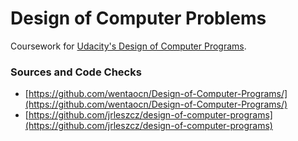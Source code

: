 # Design of Computer Problems

Coursework for [Udacity's Design of Computer Programs](https://www.udacity.com/course/design-of-computer-programs--cs212).

### Sources and Code Checks

- [https://github.com/wentaocn/Design-of-Computer-Programs/](https://github.com/wentaocn/Design-of-Computer-Programs/)
- [https://github.com/jrleszcz/design-of-computer-programs](https://github.com/jrleszcz/design-of-computer-programs)
